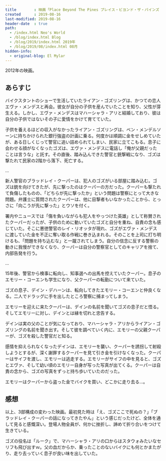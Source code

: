 ```yaml
---
title        : 映画「Place Beyond The Pines プレイス・ビヨンド・ザ・パインズ / 宿命」を観た
created      : 2019-08-16
last-modified: 2019-08-16
header-date  : true
path:
  - /index.html Neo's World
  - /blog/index.html Blog
  - /blog/2019/index.html 2019年
  - /blog/2019/08/index.html 08月
hidden-info:
  - original-blog: El Mylar
---
```


2012年の映画。

## あらすじ

バイクスタントのショーで生活していたライアン・ゴズリングは、かつての恋人エヴァ・メンデスと再会。彼女が自分の子供を産んでいたことを知り、父性が芽生える。しかし、エヴァ・メンデスはマハーシャラ・アリと結婚しており、彼は自分の子供ではないその子に愛情をかけて育てていた。

子供を養えるほどの収入がなかったライアン・ゴズリングは、ベン・メンデルソーンに持ちかけられた銀行強盗の計画に乗る。何度かは順調に金をせしめていたが、ある日しくじって警官に追い詰められてしまい、民家に立てこもる。息子に会わせる顔がなくなったゴズは、エヴァ・メンデスに電話し「俺が父親だったことは言うな」と託す。その直後、踏み込んできた警官と銃撃戦になり、ゴズは撃たれて民家の2階から落下、死亡する。

…

新人警官のブラッドレイ・クーパーは、犯人のゴズがいる部屋に踏み込む。ゴズは銃を向けてきたが、先に撃ったのはクーパーの方だった。クーパーも撃たれて負傷したものの、「どちらが先に撃ったか」という問題は警察にとって大きな問題。弁護士に質問されたクーパーは、他に目撃者もいなかったことから、とっさに「向こうが先に撃った」とウソを付く。

署内やニュースでは「傷を負いながらも犯人をやっつけた英雄」として称賛されたクーパーだったが、子供のために動いていたゴズと自分を重ね、自責の念も感じていた。そこに悪徳警官のレイ・リオッタが現れ、ゴズがエヴァ・メンデスに渡していた金を不正に奪い取る作戦に巻き込まれる。そのことを上司に打ち明けるも、「問題を持ち込むな」と一蹴されてしまう。自分の信念に反する警察の動きに我慢ができなくなり、クーパーは自分の警察官としてのキャリアを捨て、内部告発を行う。

…

15年後、警官から検事に転向し、知事選への出馬を控えていたクーパー。息子のエモリー・コーエンも学生になり、父クーパーの転勤について来ていた。

ゴズの息子、デイン・デハーンは、転向してきたエモリー・コーエンと仲良くなる。二人でドラッグに手を出したところ警察に捕まってしまう。

エモリーを迎えに来たクーパーは、デインの名前を聞いてゴズの息子だと悟る。そしてエモリーに対し、デインとは縁を切れと忠告する。

デインは実の父のことが気になっており、マハーシャラ・アリからライアン・ゴズリングの名前を聞き出す。そして彼を調べていく内に、エモリーの父親クーパーが、ゴズを殺した警官だと知る。

感情を抑えられなくなったデインは、エモリーを襲い、クーパーを誘拐して射殺しようとするが、深く謝罪するクーパーを見て引き金を引けなくなった。クーパーはサイフを渡し、エモリーは逃走する。エモリーがサイフの中を見ると、ゴズとエヴァ、そして幼い頃のエモリー自身が写った写真が出てくる。クーパーは自責の念から、ゴズの写真をずっと持ち歩いていたのだった。

エモリーはクーパーから盗った金でバイクを買い、どこかに走り去る…。

## 感想

以上、3部構成の変わった映画。最初見た時は「え、ゴズここで死ぬの？」「ブラッドレイ・クーパーの話になってきたやん」という感じだったけど、全体を通して見ると感慨深い。登場人物全員が、何かに挫折し、諦めて折り合いをつけて生きている。

ゴズの役名は「ルーク」で、マハーシャラ・アリの口からはスタウォみたいなセリフも飛び出すｗ。父の血だからか、乗ったことのないバイクにも何とかまたがり、走り去っていく息子が良い味を出していた。
